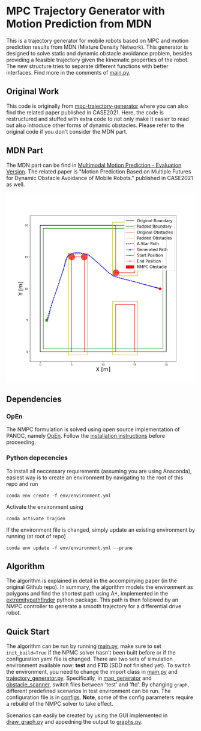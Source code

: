 # MPC Trajectory Generator with Motion Prediction from MDN
This is a trajectory generator for mobile robots based on MPC and motion prediction results from MDN (Mixture Density Network). This generator is designed to solve static and dynamic obstacle avoidance problem, besides providing a feasible trajectory given the kinematic properties of the robot. The new structure tries to separate different functions with better interfaces. Find more in the comments of [main.py](src/main.py).

## Original Work
This code is originally from [mpc-trajectory-generator](https://github.com/wljungbergh/mpc-trajectory-generator) where you can also find the related paper published in CASE2021. Here, the code is restructured and stuffed with extra code to not only make it easier to read but also introduce other forms of dynamic obstacles. Please refer to the original code if you don't consider the MDN part.

## MDN Part
The MDN part can be find in [Multimodal Motion Prediction - Evaluation Version](https://github.com/Woodenonez/multimodal_motion_prediction).
The related paper is "Motion Prediction Based on Multiple Futures for Dynamic Obstacle Avoidance of Mobile Robots." published in CASE2021 as well.

![Example](docs/example_image.png "Example")
## Dependencies

### OpEn
The NMPC formulation is solved using open source implementation of PANOC, namely [OpEn](https://alphaville.github.io/optimization-engine/). Follow the [installation instructions](https://alphaville.github.io/optimization-engine/docs/installation) before proceeding. 
### Python depecencies
To install all neccessary requirements (assuming you are using Anaconda), easiest way is to create an environment by navigating to the root of this repo and run 
   ```
   conda env create -f env/environment.yml
   ```

Activate the environment using
   ```
   conda activate TrajGen
   ```
   
If the environment file is changed, simply update an existing environment by running (at root of repo)
   ```
   conda env update -f env/environment.yml --prune
   ```

## Algorithm 
The algorithm is explained in detail in the accompinying paper (in the original Github repo). In summary, the algorithm models the environment as polygons and find the shortest path using A*, implemented in the [extremitypathfinder](https://github.com/MrMinimal64/extremitypathfinder) python package. This path is then followed by an NMPC controller to generate a smooth trajectory for a differential drive robot. 

## Quick Start
The algorithm can be run by running [main.py](src/main.py), make sure to set `init_build=True` if the NPMC solver hasn't been built before or if the configuration yaml file is changed.
There are two sets of simulation environment available now: **test** and **FTD** (SDD not finished yet). To switch the environment, you need to change the import class in [main.py](src/main.py) and [trajectory_generator.py](src/trajectory_generator.py). Specifically, in [map_generator](src/map_generator) and [obstacle_scanner](src/obstacle_scanner), switch files between 'test' and 'ftd'.
By changing `graph`, different predefined scenarios in test environment can be run. The configuration file is in [configs](configs). **Note**, some of the config parameters require a rebuild of the NMPC solver to take effect. 

Scenarios can easily be created by using the GUI implemented in [draw_graph.py](src/utils/draw_graph.py) and appedning the output to [graphs.py](src/visibility/graphs.py).


